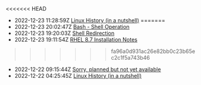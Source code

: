 <<<<<<< HEAD
* 2022-12-23 11:28:59Z [Linux History (in a nutshell)](../1)
=======
* 2022-12-23 20:02:47Z [Bash - Shell Operation](../4)
* 2022-12-23 19:20:03Z [Shell Redirection](../3)
* 2022-12-23 19:11:54Z [RHEL 8.7 Installation Notes](../2)
>>>>>>> fa96a0d931ac26e82bb0c23b65ec2c1f5a743b46
* 2022-12-22 09:15:44Z [Sorry, planned but not yet available](../0)
* 2022-12-22 04:25:45Z [Linux History (in a nutshell)](../1)
